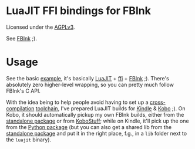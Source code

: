 # LuaJIT FFI bindings for FBInk

Licensed under the [AGPLv3](/LICENSE).

See [FBInk](https://github.com/NiLuJe/FBInk) ;).

# Usage

See the basic [example](/hello.lua), it's basically [LuaJIT](http://luajit.org/) + [ffi](http://luajit.org/ext_ffi.html) + [FBInk](https://github.com/NiLuJe/FBInk/blob/master/fbink.h) ;).
There's absolutely zero higher-level wrapping, so you can pretty much follow FBInk's C API.

With the idea being to help people avoid having to set up a [cross-compilation](https://github.com/koreader/koxtoolchain) [toolchain](http://trac.ak-team.com/trac/browser/niluje/Configs/trunk/Kindle/Misc/x-compile.sh), I've prepared LuaJIT builds for [Kindle](https://www.mobileread.com/forums/showpost.php?p=3777678&postcount=174) & [Kobo](https://www.mobileread.com/forums/showpost.php?p=3777677&postcount=76) ;).
On Kobo, it should automatically pickup my own FBInk builds, either from the [standalone package](https://www.mobileread.com/forums/showthread.php?t=299110) or from [KoboStuff](https://www.mobileread.com/forums/showthread.php?t=254214); while on Kindle, it'll pick up the one from the [Python package](https://www.mobileread.com/forums/showthread.php?t=225030) (but you can also get a shared lib from the [standalone package](https://www.mobileread.com/forums/showthread.php?t=299620) and put it in the right place, f.g., in a `lib` folder next to the `luajit` binary).
